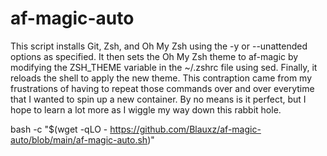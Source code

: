 # af-magic-auto
This script installs Git, Zsh, and Oh My Zsh using the -y or --unattended options as specified. It then sets the Oh My Zsh theme to af-magic by modifying the ZSH_THEME variable in the ~/.zshrc file using sed. Finally, it reloads the shell to apply the new theme.
This contraption came from my frustrations of having to repeat those commands over and over everytime that I wanted to spin up a new container. By no means is it perfect, but I hope to learn a lot more as I wiggle my way down this rabbit hole.

 bash -c "$(wget -qLO - https://github.com/Blauxz/af-magic-auto/blob/main/af-magic-auto.sh)"
